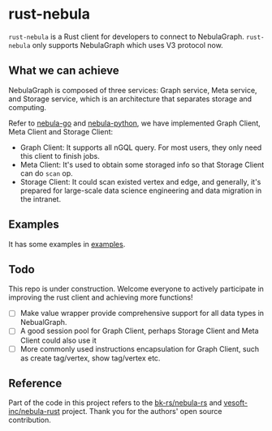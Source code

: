 # rust-nebula

`rust-nebula` is a Rust client for developers to connect to NebulaGraph. `rust-nebula` only supports NebulaGraph which uses V3 protocol now.

## What we can achieve
NebulaGraph is composed of three services: Graph service, Meta service, and Storage service, which is an architecture that separates storage and computing.

Refer to [nebula-go](https://github.com/vesoft-inc/nebula-go) and [nebula-python](https://github.com/vesoft-inc/nebula-python), we have implemented Graph Client, Meta Client and Storage Client:

* Graph Client: It supports all nGQL query. For most users, they only need this client to finish jobs.
* Meta Client: It's used to obtain some storaged info so that Storage Client can do `scan` op.
* Storage Client: It could scan existed vertex and edge, and generally, it's prepared for large-scale data science engineering and data migration in the intranet.


## Examples

It has some examples in [examples](examples/). 

## Todo
This repo is under construction. Welcome everyone to actively participate in improving the rust client and achieving more functions!

- [ ] Make value wrapper provide comprehensive support for all data types in NebualGraph.
- [ ] A good session pool for Graph Client, perhaps Storage Client and Meta Client could also use it
- [ ] More commonly used instructions encapsulation for Graph Client, such as create tag/vertex, show tag/vertex etc.

## Reference

Part of the code in this project refers to the [bk-rs/nebula-rs](https://github.com/bk-rs/nebula-rs) and [vesoft-inc/nebula-rust](https://github.com/vesoft-inc/nebula-rust) project. Thank you for the authors' open source contribution.